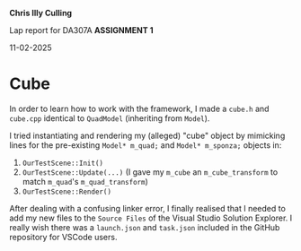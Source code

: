 **Chris Illy Culling**

Lap report for DA307A **ASSIGNMENT 1**

11-02-2025

# Cube

In order to learn how to work with the framework, I made a `cube.h` and `cube.cpp` identical to `QuadModel` (inheriting from `Model`).

I tried instantiating and rendering my (alleged) "cube" object by mimicking lines for the pre-existing `Model* m_quad;` and `Model* m_sponza;` objects in:

1. `OurTestScene::Init()`
2. `OurTestScene::Update(...)` (I gave my `m_cube` an `m_cube_transform` to match `m_quad`'s `m_quad_transform`)
3. `OurTestScene::Render()`

After dealing with a confusing linker error, I finally realised that I needed to add my new files to the `Source Files` of the Visual Studio Solution Explorer. I really wish there was a `launch.json` and `task.json` included in the GitHub repository for VSCode users.

